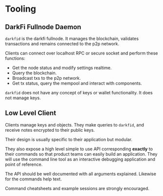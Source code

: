 # Tooling

## DarkFi Fullnode Daemon

`darkfid` is the darkfi fullnode. It manages the blockchain, validates transactions
and remains connected to the p2p network.

Clients can connect over localhost RPC or secure socket and perform these functions:

* Get the node status and modify settings realtime.
* Query the blockchain.
* Broadcast txs to the p2p network.
* Get tx status, query the mempool and interact with components.

`darkfid` does not have any concept of keys or wallet functionality. It does not
manage keys.

## Low Level Client

Clients manage keys and objects. They make queries to `darkfid`, and receive notes
encrypted to their public keys.

Their design is usually specific to their application but modular.

They also expose a high level simple to use API corresponding **exactly** to
their commands so that product teams can easily build an application. They will
use the command line tool as an interactive debugging application and
point of reference.

The API should be well documented with all arguments explained. Likewise for the
commands help text.

Command cheatsheets and example sessions are strongly encouraged.

